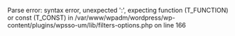 
Parse error: syntax error, unexpected ':', expecting function (T_FUNCTION) or const (T_CONST) in /var/www/wpadm/wordpress/wp-content/plugins/wpsso-um/lib/filters-options.php on line 166
